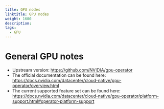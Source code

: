 ```yaml
---
title: GPU nodes
linktitle: GPU nodes
weight: 1600
description:
tags:
  - GPU
---
```


# General GPU notes

 * Upstream version: <https://github.com/NVIDIA/gpu-operator>
 * The official documentation can be found here: <https://docs.nvidia.com/datacenter/cloud-native/gpu-operator/overview.html>
 * The current supported feature set can be found here: <https://docs.nvidia.com/datacenter/cloud-native/gpu-operator/platform-support.html#operator-platform-support>



